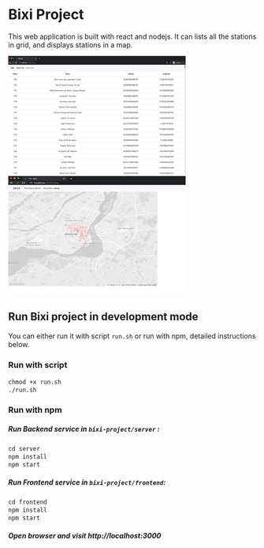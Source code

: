 # Bixi Project

This web application is built with react and nodejs. It can lists all the stations in grid, and displays stations in a map.

<div>
    <img src="/docs/BixiStationsGrid.png" width="360" height="240">
    <img src="/docs/BixiStationsMap.png" width="360" height="240">
</div>

## Run Bixi project in development mode

You can either run it with script `run.sh` or run with npm, detailed instructions below.

### Run with script

```
chmod +x run.sh
./run.sh
```

### Run with npm

##### Run Backend service in `bixi-project/server` :

```
cd server
npm install
npm start
```

##### Run Frontend service in `bixi-project/frontend`:

```
cd frontend
npm install
npm start
```

##### Open browser and visit http://localhost:3000
